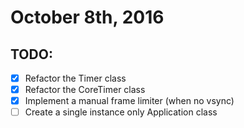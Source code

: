 # October 8th, 2016

## TODO:

- [x] Refactor the Timer class
- [x] Refactor the CoreTimer class
- [x] Implement a manual frame limiter (when no vsync)
- [ ] Create a single instance only Application class
